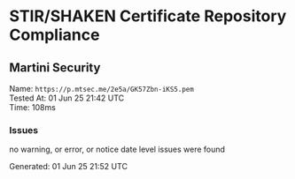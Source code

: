 # STIR/SHAKEN Certificate Repository Compliance

## Martini Security

Name: `https://p.mtsec.me/2e5a/GK57Zbn-iKS5.pem`\
Tested At: 01 Jun 25 21:42 UTC\
Time: 108ms

### Issues

no warning, or error, or notice date level issues were found

Generated: 01 Jun 25 21:52 UTC